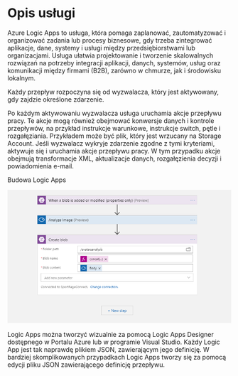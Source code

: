 # Opis usługi

Azure Logic Apps to usługa, która pomaga zaplanować, zautomatyzować i organizować zadania lub procesy biznesowe, gdy trzeba zintegrować aplikacje, dane, systemy i usługi między przedsiębiorstwami lub organizacjami. Usługa ułatwia projektowanie i tworzenie skalowalnych rozwiązań na potrzeby integracji aplikacji, danych, systemów, usług oraz komunikacji między firmami \(B2B\), zarówno w chmurze, jak i środowisku lokalnym.

Każdy przepływ rozpoczyna się od wyzwalacza, który jest aktywowany, gdy zajdzie określone zdarzenie.

Po każdym aktywowaniu wyzwalacza usługa uruchamia akcje przepływu pracy. Te akcje mogą również obejmować konwersje danych i kontrole przepływów, na przykład instrukcje warunkowe, instrukcje switch, pętle i rozgałęziania. Przykładem może być plik, który jest wrzucany na Storage Account. Jeśli wyzwalacz wykryje zdarzenie zgodne z tymi kryteriami, aktywuje się i uruchamia akcje przepływu pracy. W tym przypadku akcje obejmują transformacje XML, aktualizacje danych, rozgałęzienia decyzji i powiadomienia e-mail.

Budowa Logic Apps

![](../.gitbook/assets/workflow%20%283%29.png)

Logic Apps można tworzyć wizualnie za pomocą Logic Apps Designer dostępnego w Portalu Azure lub w programie Visual Studio. Każdy Logic App jest tak naprawdę plikiem JSON, zawierającym jego definicję. W bardziej skomplikowanych przypadkach Logic Apps tworzy się za pomocą edycji pliku JSON zawierającego definicję przepływu.

